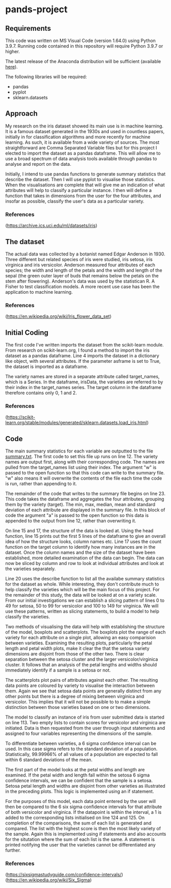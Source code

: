 # pands-project

## Requirements
This code was written on MS Visual Code (version 1.64.0) using Python 3.9.7. 
Running code contained in this repository will require Python 3.9.7 or higher.

The latest release of the Anaconda distribution will be sufficient (available [here](https://www.anaconda.com/products/individual)).

The following libraries will be required:
- pandas
- pyplot
- sklearn.datasets


## Approach
My research on the iris dataset showed its main use is in machine learning. It is a famous dataset generated in the 1930s and used in countless papers, initially in for classification algorithms and more recently for machine learning. As such, it is available from a wide variety of sources. The most straightforward are Comma Separated Variable files but for this project I elected to import the dataset as a pandas dataframe. This will allow me to use a broad spectrum of data analysis tools available through pandas to analyse and report on the data.

Initially, I intend to use pandas functions to generate summary statistics that describe the dataset. Then I will use pyplot to visualise those statistics. When the visualisations are complete that will give me an indication of what attributes will help to classify a particular instance. I then will define a function that takes in dimensions from the user for the four attributes, and insofar as possible, classify the user's data as a particular variety.

### References
(https://archive.ics.uci.edu/ml/datasets/iris)

## The dataset
The actual data was collected by a botanist named Edgar Anderson in 1930. Three different but related species of iris were studied, iris setosa, iris virginica and iris versicolor. Anderson measured four attributes of each species; the width and length of the petals and the width and length of the sepal (the green outer layer of buds that remains below the petals on the stem after flowering). Anderson's data was used by the statistican R. A Fisher to test classification models. A more recent use case has been the application to machine learning. 

### References
(https://en.wikipedia.org/wiki/Iris_flower_data_set)

## Initial Coding
The first code I've written imports the dataset from the scikit-learn module. From research on scikit-learn.org, I found a method to import the iris dataset as a pandas dataframe. Line 4 imports the dataset in a dictionary like object, with several attributes. If the parameter asframe is set to True, the dataset is imported as a dataframe.

The variety names are stored in a separate attribute called target_names, which is a Series. In the dataframe, irisData, the varieties are referred to by their index in the target_names series. The target column in the dataframe therefore contains only 0, 1 and 2.

### References
(https://scikit-learn.org/stable/modules/generated/sklearn.datasets.load_iris.html)

## Code
The main summary statistics for each variable are outputted to the file [summary.txt](summary.txt). The first code to set this file up runs on line 12. The variety names are output first, along with their corresponding code. The names are pulled from the target_names list using their index. The argument "w" is passed to the open function so that this code can write to the summary file. "w" also means it will overwrite the contents of the file each time the code is run, rather than appending to it.

The remainder of the code that writes to the summary file begins on line 23. This code takes the dataframe and aggregates the four attributes, grouping them by the variety (target). The min, max, median, mean and standard deviation of each attribute are displayed in the summary file. In this block of code the argument "a" is passed to the open function so this data is appended to the output from line 12, rather than overwriting it.

On line 15 and 17, the structure of the data is looked at. Using the head function, line 15 prints out the first 5 lines of the dataframe to give an overall idea of how the structure looks, column names etc. Line 17 uses the count function on the target column to identify how many instances are in the dataset. Once the column names and the size of the dataset have been established, more detailed examination of the data can begin. The data can now be sliced by column and row to look at individual attributes and look at the varieties separately.

Line 20 uses the describe function to list all the availabe summary statistics for the dataset as whole. While interesting, they don't contribute much to help classify the varieties which will be the main focus of this project. For the remainder of this study, the data will be looked at on a variety scale. From our initial investigations we can establish a slicing pattern of lines 0 to 49 for setosa, 50 to 99 for versicolor and 100 to 149 for virginica. We will use these patterns, written as slicing statements, to build a model to help classify the varieties.

Two methods of visualising the data will help with establishing the structure of the model, boxplots and scatterplots. The boxplots plot the range of each variety for each attribute on a single plot, allowing an easy comparision between varieties. Examining the resulting plots, particularly the petal length and petal width plots, make it clear the that the setosa variety dimensions are disjoint from those of the other two. There is clear separation between the setosa cluster and the larger versicolor/virginica cluster. It follows that an analysis of the petal lengths and widths should immediately identify if a sample is a setosa or not.

The scatterplots plot pairs of attributes against each other. The resulting data points are coloured by variety to visualise the interaction between them. Again we see that setosa data points are generally distinct from any other points but there is a degree of mixing between virginica and versicolor. This implies that it will not be possible to to make a simple distinction between those varieties based on one or two dimensions.

The model to classify an instance of iris from user submitted data is started on line 113. Two empty lists to contain scores for versicolor and virginica are initiated. Data is then requested from the user through input statements and assigned to four variables representing the dimensions of the sample.

To differentiate between varieties, a 6 sigma confidence interval can be used. In this case sigma refers to the standard deviation of a population. Statistically, 99.99966% of all values of a population are expected to fall within 6 standard deviations of the mean.

The first part of the model looks at the petal widths and length are examined. If the petal width and length fall within the setosa 6 sigma confidence intervals, we can be confident that the sample is a setosa. Setosa petal length and widths are disjoint from other varieties as illustrated in the preceding plots. This logic is implemented using an if statement.

For the purposes of this model, each data point entered by the user will then be compared to the 6 six sigma confidence intervals for that attribute of both versicolor and virginica. If the datapoint is within the interval, a 1 is added to the corresponding lists initialised on line 124 and 125. On completion of the comparisons, the sum of each list is generated and compared. The list with the highest score is then the most likely variety of the sample. Again this is implemented using if statements and also accounts for the situtation where the sum of each list is the same. A statement is printed notifying the user that the varieties cannot be differentiated any further.

### References
(https://sixsigmastudyguide.com/confidence-intervals/)
(https://en.wikipedia.org/wiki/Six_Sigma)